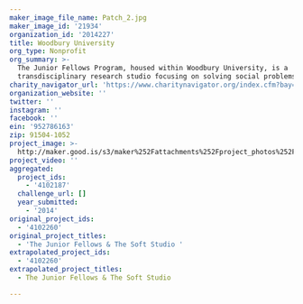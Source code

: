 ```yaml
---
maker_image_file_name: Patch_2.jpg
maker_image_id: '21934'
organization_id: '2014227'
title: Woodbury University
org_type: Nonprofit
org_summary: >-
  The Junior Fellows Program, housed within Woodbury University, is a
  transdisciplinary research studio focusing on solving social problems.
charity_navigator_url: 'https://www.charitynavigator.org/index.cfm?bay=search.profile&ein=952786163'
organization_website: ''
twitter: ''
instagram: ''
facebook: ''
ein: '952786163'
zip: 91504-1052
project_image: >-
  http://maker.good.is/s3/maker%252Fattachments%252Fproject_photos%252Fimages%252F21934%252Fdisplay%252FPatch_2.jpg=c570x385
project_video: ''
aggregated:
  project_ids:
    - '4102187'
  challenge_url: []
  year_submitted:
    - '2014'
original_project_ids:
  - '4102260'
original_project_titles:
  - 'The Junior Fellows & The Soft Studio '
extrapolated_project_ids:
  - '4102260'
extrapolated_project_titles:
  - The Junior Fellows & The Soft Studio

---
```

